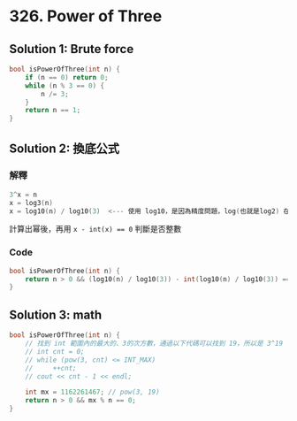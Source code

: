 # 326. Power of Three

## Solution 1: Brute force
```cpp
bool isPowerOfThree(int n) {
    if (n == 0) return 0;
    while (n % 3 == 0) {
        n /= 3;
    }
    return n == 1;
}
```

## Solution 2: 換底公式

### 解釋

```cpp
3^x = n
x = log3(n)
x = log10(n) / log10(3)  <--- 使用 log10，是因為精度問題，log(也就是log2) 在 n = 243 時會算錯
```

計算出幂後，再用 ```x - int(x) == 0``` 判斷是否整數

### Code

```cpp
bool isPowerOfThree(int n) {
    return n > 0 && (log10(n) / log10(3)) - int(log10(n) / log10(3)) == 0;
}
```

## Solution 3: math

```cpp
bool isPowerOfThree(int n) {
    // 找到 int 範圍內的最大的、3的次方數，通過以下代碼可以找到 19，所以是 3^19 
    // int cnt = 0;
    // while (pow(3, cnt) <= INT_MAX)
    //     ++cnt;
    // cout << cnt - 1 << endl;

    int mx = 1162261467; // pow(3, 19)
    return n > 0 && mx % n == 0;
}
```
